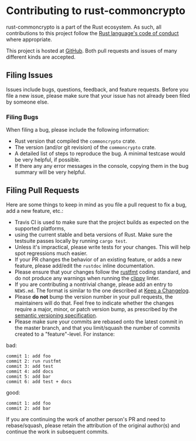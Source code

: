 # Contributing to rust-commoncrypto

rust-commoncrypto is a part of the Rust ecosystem. As such, all contributions to this project follow
the [Rust language's code of conduct](https://www.rust-lang.org/conduct.html) where appropriate.

This project is hosted at [GitHub](https://github.com/malept/rust-commoncrypto). Both pull requests
and issues of many different kinds are accepted.

## Filing Issues

Issues include bugs, questions, feedback, and feature requests. Before you file a new issue, please
make sure that your issue has not already been filed by someone else.

### Filing Bugs

When filing a bug, please include the following information:

* Rust version that compiled the `commoncrypto` crate.
* The version (and/or git revision) of the `commoncrypto` crate.
* A detailed list of steps to reproduce the bug. A minimal testcase would be very helpful,
  if possible.
* If there any any error messages in the console, copying them in the bug summary will be
  very helpful.

## Filing Pull Requests

Here are some things to keep in mind as you file a pull request to fix a bug, add a new feature,
etc.:

* Travis CI is used to make sure that the project builds as expected on the supported platforms,
* using the current stable and beta versions of Rust.
  Make sure the testsuite passes locally by running `cargo test`.
* Unless it's impractical, please write tests for your changes. This will help spot regressions
  much easier.
* If your PR changes the behavior of an existing feature, or adds a new feature, please add/edit
  the `rustdoc` inline documentation.
* Please ensure that your changes follow the [rustfmt](https://github.com/rust-lang-nursery/rustfmt)
  coding standard, and do not produce any warnings when running the
  [clippy](https://github.com/Manishearth/rust-clippy) linter.
* If you are contributing a nontrivial change, please add an entry to `NEWS.md`. The format is
  similar to the one described at [Keep a Changelog](http://keepachangelog.com/).
* Please **do not** bump the version number in your pull requests, the maintainers will do that.
  Feel free to indicate whether the changes require a major, minor, or patch version bump, as
  prescribed by the [semantic versioning specification](http://semver.org/).
* Please make sure your commits are rebased onto the latest commit in the master branch, and that
  you limit/squash the number of commits created to a "feature"-level. For instance:

bad:

```
commit 1: add foo
commit 2: run rustfmt
commit 3: add test
commit 4: add docs
commit 5: add bar
commit 6: add test + docs
```

good:

```
commit 1: add foo
commit 2: add bar
```

If you are continuing the work of another person's PR and need to rebase/squash, please retain the
attribution of the original author(s) and continue the work in subsequent commits.
